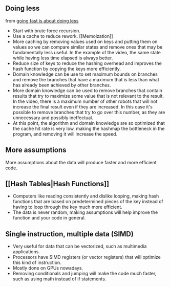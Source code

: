 ## Doing less
from [going fast is about doing less](https://www.youtube.com/watch?v=5rb0vvJ7NCY)
- Start with brute force recursion.
- Use a cache to reduce rework. [[Memoization]]
- More caching by removing values used on keys and putting them on values so we can compare similar states and remove ones that may be fundamentally less useful. In the example of the video, the same state while having less time elapsed is always better. 
- Reduce size of keys to reduce the hashing overhead and improves the hash function by copying the keys more efficiently.
- Domain knowledge can be use to set maximum bounds on branches and remove the branches that have a maximum that is less than what has already been achieved by other branches.
- More domain knowledge can be used to remove branches that contain results that try to maximize some value that is not relevant to the result. In the video, there is a maximum number of other robots that will not increase the final result even if they are increased. In this case it's possible to remove branches that try to go over this number, as they are unnecessary and possibly ineffectual.
- At this point, the algorithm and domain knowledge are so optimized that the cache hit rate is very low, making the hashmap the bottleneck in the program, and removing it will increase the speed.
## More assumptions
More assumptions about the data will produce faster and more efficient code.

## [[Hash Tables|Hash Functions]]
- Computers like reading consistently and dislike looping, making hash functions that are based on predetermined pieces of the key instead of having to loop through the key much more efficient.
- The data is never random, making assumptions will help improve the function and your code in general.

## Single instruction, multiple data (SIMD)
- Very useful for data that can be vectorized, such as multimedia applications.
- Processors have SIMD registers (or vector registers) that will optimize this kind of instruction.
- Mostly done on GPUs nowadays.
- Removing conditionals and jumping will make the code much faster, such as using math instead of if statements.